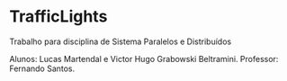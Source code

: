 # TrafficLights
Trabalho para disciplina de Sistema Paralelos e Distribuídos

Alunos: Lucas Martendal e Victor Hugo Grabowski Beltramini.
Professor: Fernando Santos.
